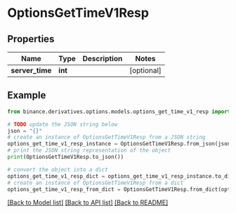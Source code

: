 # OptionsGetTimeV1Resp


## Properties

Name | Type | Description | Notes
------------ | ------------- | ------------- | -------------
**server_time** | **int** |  | [optional] 

## Example

```python
from binance.derivatives.options.models.options_get_time_v1_resp import OptionsGetTimeV1Resp

# TODO update the JSON string below
json = "{}"
# create an instance of OptionsGetTimeV1Resp from a JSON string
options_get_time_v1_resp_instance = OptionsGetTimeV1Resp.from_json(json)
# print the JSON string representation of the object
print(OptionsGetTimeV1Resp.to_json())

# convert the object into a dict
options_get_time_v1_resp_dict = options_get_time_v1_resp_instance.to_dict()
# create an instance of OptionsGetTimeV1Resp from a dict
options_get_time_v1_resp_from_dict = OptionsGetTimeV1Resp.from_dict(options_get_time_v1_resp_dict)
```
[[Back to Model list]](../README.md#documentation-for-models) [[Back to API list]](../README.md#documentation-for-api-endpoints) [[Back to README]](../README.md)


